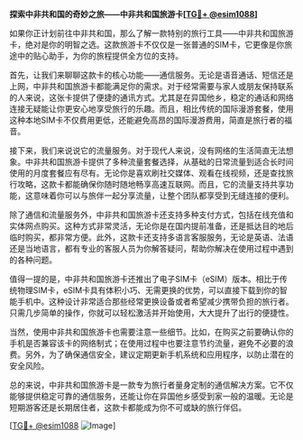 **探索中非共和国的奇妙之旅——中非共和国旅游卡[[TG💪+ @esim1088](https://t.me/s/esim1088)]**

如果你正计划前往中非共和国，那么了解一款特别的旅行工具——中非共和国旅游卡，绝对是你的明智之选。这款旅游卡不仅仅是一张普通的SIM卡，它更像是你旅途中的贴心助手，为你的旅程提供全方位的支持。

首先，让我们来聊聊这款卡的核心功能——通信服务。无论是语音通话、短信还是上网，中非共和国旅游卡都能满足你的需求。对于经常需要与家人或朋友保持联系的人来说，这张卡提供了便捷的通讯方式。尤其是在异国他乡，稳定的通话和网络连接无疑能让你更安心地享受旅行的乐趣。而且，相比传统的国际漫游套餐，使用这种本地SIM卡不仅费用更低，还能避免高昂的国际漫游费用，简直是旅行者的福音。

接下来，我们来说说它的流量服务。对于现代人来说，没有网络的生活简直无法想象。中非共和国旅游卡提供了多种流量套餐选择，从基础的日常流量到适合长时间使用的月度套餐应有尽有。无论你是喜欢刷社交媒体、观看在线视频，还是查找旅行攻略，这款卡都能确保你随时随地畅享高速互联网。而且，它的流量支持共享功能，这意味着你可以与旅伴一起分享流量，让整个团队都享受到无缝连接的便利。

除了通信和流量服务外，中非共和国旅游卡还支持多种支付方式，包括在线充值和实体网点购买。这种方式非常灵活，无论你是在国内提前准备，还是抵达目的地后临时购买，都非常方便。此外，这款卡还支持多语言客服服务，无论是英语、法语还是当地语言，都有专业的客服人员为你解答疑问，帮助你解决在使用过程中遇到的各种问题。

值得一提的是，中非共和国旅游卡还推出了电子SIM卡（eSIM）版本。相比于传统物理SIM卡，eSIM卡具有体积小巧、无需更换的优势，可以直接下载到你的智能手机中。这种设计非常适合那些经常更换设备或者希望减少携带负担的旅行者。只需几步简单的操作，你就可以轻松激活并开始使用，大大提升了出行的便捷性。

当然，使用中非共和国旅游卡也需要注意一些细节。比如，在购买之前要确认你的手机是否兼容该卡的网络制式；在使用过程中也要注意节约流量，避免不必要的浪费。另外，为了确保通信安全，建议定期更新手机系统和应用程序，以防止潜在的安全风险。

总的来说，中非共和国旅游卡是一款专为旅行者量身定制的通信解决方案。它不仅能够提供稳定可靠的通信服务，还能让你在异国他乡感受到家一般的温暖。无论是短期游客还是长期居住者，这款卡都能成为你不可或缺的旅行伴侣。

[[TG💪+ @esim1088](https://t.me/s/esim1088) ![Image](https://i.postimg.cc/4NQfJmqS/Snipaste-2025-05-13-00-14-12.png)]